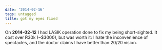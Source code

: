 ```yaml
---
date: '2014-02-16'
tags: untagged
title: got my eyes fixed
---
```


On **2014-02-12** I had LASIK operation done to fix my being
short-sighted. It cost over R30k (\~\$3000), but was worth it: I hate
the inconvenience of spectacles, and the doctor claims I have better
than 20/20 vision.
